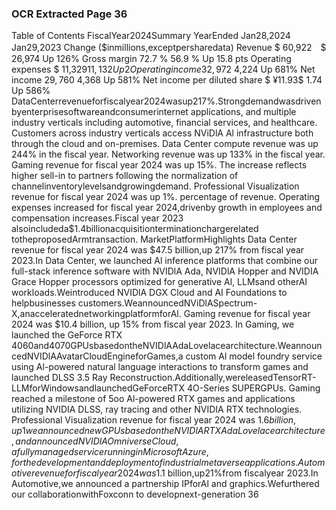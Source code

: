 ### OCR Extracted Page 36

Table of Contents
FiscalYear2024Summary
YearEnded
Jan28,2024
Jan29,2023
Change
($inmillions,exceptpersharedata)
Revenue
$
60,922　$
26,974
Up 126%
Gross margin
72.7 %
56.9 %
Up 15.8 pts
Operating expenses
$
11,329$　 11,132
Up 2%
Operating income
32,972$
4,224
Up 681%
Net income
$29,760$
4,368
Up 581%
Net income per diluted share
$
¥11.93$
1.74
Up 586%
DataCenterrevenueforfiscalyear2024wasup217%.Strongdemandwasdrivenbyenterprisesoftwareandconsumerinternet
applications, and multiple industry verticals including automotive, financial services, and healthcare. Customers across industry
verticals access NViDlA Al infrastructure both through the cloud and on-premises. Data Center compute revenue was up 244% in
the fiscal year. Networking revenue was up 133% in the fiscal year.
Gaming revenue for fiscal year 2024 was up 15%. The increase reflects higher sell-in to partners following the normalization of
channelinventorylevelsandgrowingdemand.
Professional Visualization revenue for fiscal year 2024 was up 1%.
percentage of revenue.
Operating expenses increased for fiscal year 2024,drivenby growth in employees and compensation increases.Fiscal year 2023
alsoincludeda$1.4billionacquisitionterminationchargerelated totheproposedArmtransaction.
MarketPlatformHighlights
Data Center revenue for fiscal year 2024 was $47.5 billion,up 217% from fiscal year 2023.In Data Center, we launched Al inference
platforms that combine our full-stack inference software with NVIDlA Ada, NVIDlA Hopper and NVIDIA Grace Hopper processors
optimized for generative Al, LLMsand otherAl workloads.Weintroduced NVIDlA DGX Cloud and AI Foundations to helpbusinesses
customers.WeannouncedNViDlASpectrum-X,anacceleratednetworkingplatformforAl.
Gaming revenue for fiscal year 2024 was $10.4 billion, up 15% from fiscal year 2023. In Gaming, we launched the GeForce RTX
4060and4070GPUsbasedontheNVIDlAAdaLovelacearchitecture.WeannouncedNVIDlAAvatarCloudEngineforGames,a
custom Al model foundry service using Al-powered natural language interactions to transform games and launched DLSS 3.5 Ray
Reconstruction.Additionally,wereleasedTensorRT-LLMforWindowsandlaunchedGeForceRTX 4O-Series SUPERGPUs.
Gaming reached a milestone of 5oo Al-powered RTX games and applications utilizing NVIDIA DLSS, ray tracing and other NVIDIA
RTX technologies.
Professional Visualization revenue for fiscal year 2024 was $1.6 billion, up 1% from fiscal year 2023. In Professional Visualization,
weannouncednewGPUsbasedontheNVIDlARTXAdaLovelacearchitecture,andannouncedNVIDlAOmniverseCloud,afully
managedservicerunninginMicrosoftAzure,forthedevelopmentanddeploymentofindustrialmetaverseapplications.
Automotiverevenuefor fiscalyear 2024 was$1.1 billion,up21%from fiscalyear 2023.In Automotive,we announced a partnership
IPforAl and graphics.Wefurthered our collaborationwithFoxconn to developnext-generation
36